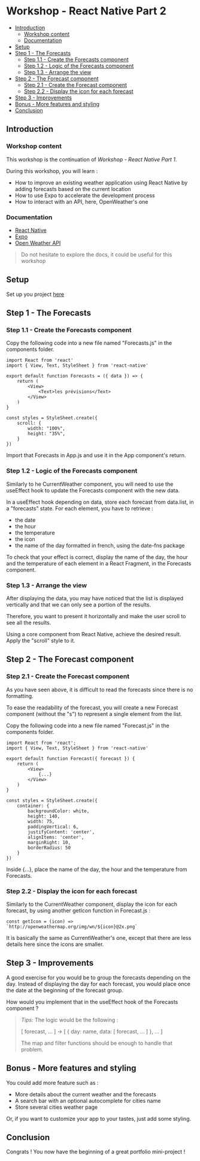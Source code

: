 # Workshop - React Native Part 2

- [Introduction](#introduction)
  - [Workshop content](#workshop-content)
  - [Documentation](#documentation)
- [Setup](#setup)
- [Step 1 - The Forecasts](#step-1---the-forecasts)
  - [Step 1.1 - Create the Forecasts component](#step-11---create-the-forecasts-component)
  - [Step 1.2 - Logic of the Forecasts component](#step-12---logic-of-the-forecasts-component)
  - [Step 1.3 - Arrange the view](#step-13---arrange-the-view)
- [Step 2 - The Forecast component](#step-2---the-forecast-component)
  - [Step 2.1 - Create the Forecast component](#step-21---create-the-forecast-component)
  - [Step 2.2 - Display the icon for each forecast](#step-22---display-the-icon-for-each-forecast)
- [Step 3 - Improvements](#step-3---improvements)
- [Bonus - More features and styling](#bonus---more-features-and-styling)
- [Conclusion](#conclusion)

## Introduction

### Workshop content

This workshop is the continuation of *Workshop - React Native Part 1*.

During this workshop, you will learn :

- How to improve an existing weather application using React Native by adding forecasts based on the current location
- How to use Expo to accelerate the development process
- How to interact with an API, here, OpenWeather's one

### Documentation

- [React Native](https://reactnative.dev/docs/getting-started)
- [Expo](https://docs.expo.dev/)
- [Open Weather API](https://openweathermap.org/api)

> Do not hesitate to explore the docs, it could be useful for this workshop

## Setup

Set up you project [here](SETUP.md)

## Step 1 - The Forecasts

### Step 1.1 - Create the Forecasts component

Copy the following code into a new file named "Forecasts.js" in the components folder.

    import React from 'react'
    import { View, Text, StyleSheet } from 'react-native'

    export default function Forecasts = ({ data }) => {
        return (
            <View>
                <Text>les prévisions</Text>
            </View>
        )
    }

    const styles = StyleSheet.create({
        scroll: {
            width: "100%",
            height: "35%",
        }
    })

Import that Forecasts in App.js and use it in the App component's return.

### Step 1.2 - Logic of the Forecasts component

Similarly to he CurrentWeather component, you will need to use the useEffect hook to update the Forecasts component with the new data.

In a useEffect hook depending on data, store each forecast from data.list, in a "forecasts" state.
For each element, you have to retrieve :

- the date
- the hour
- the temperature
- the icon
- the name of the day formatted in french, using the date-fns package

To check that your effect is correct, display the name of the day, the hour and the temperature of each element in a React Fragment, in the Forecasts component.

### Step 1.3 - Arrange the view

After displaying the data, you may have noticed that the list is displayed vertically and that we can only see a portion of the results.

Therefore, you want to present it horizontally and make the user scroll to see all the results.

Using a core component from React Native, achieve the desired result. Apply the "scroll" style to it.

## Step 2 - The Forecast component

### Step 2.1 - Create the Forecast component

As you have seen above, it is difficult to read the forecasts since there is no formatting.

To ease the readability of the forecast, you will create a new Forecast component (without the "s") to represent a single element from the list.

Copy the following code into a new file named "Forecast.js" in the components folder.

    import React from 'react';
    import { View, Text, StyleSheet } from 'react-native'

    export default function Forecast({ forecast }) {
        return (
            <View>
                {...}
            </View>
        )
    }

    const styles = StyleSheet.create({
        container: {
            backgroundColor: white,
            height: 140,
            width: 75,
            paddingVertical: 6,
            justifyContent: 'center',
            alignItems: 'center',
            marginRight: 10,
            borderRadius: 50
        }
    })

Inside {...}, place the name of the day, the hour and the temperature from Forecasts.

### Step 2.2 - Display the icon for each forecast

Similarly to the CurrentWeather component, display the icon for each forecast, by using another getIcon function in Forecast.js :

    const getIcon = (icon) => `http://openweathermap.org/img/wn/${icon}@2x.png`

It is basically the same as CurrentWeather's one, except that there are less details here since the icons are smaller.

## Step 3 - Improvements

A good exercise for you would be to group the forecasts depending on the day. Instead of displaying the day for each forecast, you would place once the date at the beginning of the forecast group.

How would you implement that in the useEffect hook of the Forecasts component ?

> *Tips*: The logic would be the following :
>
> [ forecast, ... ] -> [ { day: name, data: [ forecast, ... ] }, ... ]
>
> The map and filter functions should be enough to handle that problem.

## Bonus - More features and styling

You could add more feature such as :

- More details about the current weather and the forecasts
- A search bar with an optional autocomplete for cities name
- Store several cities weather page

Or, if you want to customize your app to your tastes, just add some styling.

## Conclusion

Congrats ! You now have the beginning of a great portfolio mini-project !
